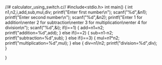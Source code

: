 //# calculator_using_switch.c//
#include<stdio.h>
int main()
{
    int n1,n2,i,add,sub,mul,div;
    printf("Enter first number\n");
    scanf("%d",&n1);
    printf("Enter second number\n");
    scanf("%d",&n2);
    printf("Enter 1 for addition\nenter 2 for subtraction\nenter 3 for multiplication\nenter 4 for division\n");
    scanf("%d",&i);
    if(i==1)
    {
        add=n1+n2;
        printf("addition=%d",add);
    }
    else if(i==2)
    {
        sub=n1-n2;
        printf("subtraction=%d",sub);
    }
    else if(i==3)
    {
        mul=n1*n2;
        printf("multiplication=%d",mul);
    }
    else
    {
        div=n1/n2;
        printf("division=%d",div);
    }

}

